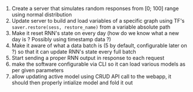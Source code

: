 1. Create a server that simulates random responses from [0; 100] range using normal distribution
2. Update server to build and load variables of a specific graph using TF's `saver.restore(sess, restore_name)` from a variable absolute path
3. Make it reset RNN's state on every day (how do we know what a new day is ? Possibly using timestamp data ?)
4. Make it aware of what a data batch is (5 by default, configurable later on ?) so that it can update RNN's state every full batch
5. Start sending a proper RNN output in response to each request
6. make the software configurable via CLI so it can load various models as per given parameters
7. allow updating active model using CRUD API call to the webapp, it should then properly intialize model and fold it out   